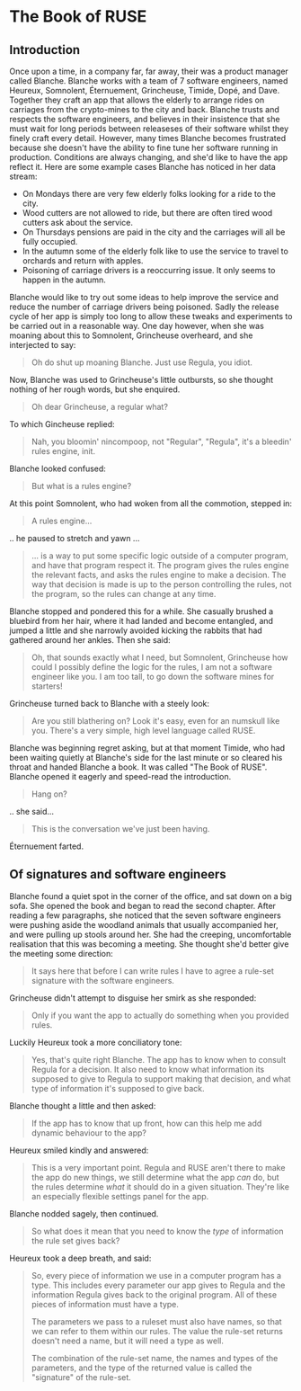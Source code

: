# The Book of RUSE
## Introduction
Once upon a time, in a company far, far away, their was a product manager called Blanche.  Blanche works with a team of 7 software engineers, named Heureux, Somnolent, Éternuement, Grincheuse, Timide, Dopé, and Dave.  Together they craft an app that allows the elderly to arrange rides on carriages from the crypto-mines to the city and back.    Blanche trusts and respects the software engineers, and believes in their insistence that she must wait for long periods between releaseses of their software whilst they finely craft every detail.  However, many times Blanche becomes frustrated because she doesn't have the ability to fine tune her software running in production.  Conditions are always changing, and she'd like to have the app reflect it.  Here are some example cases Blanche has noticed in her data stream:

- On Mondays there are very few elderly folks looking for a ride to the city. 
- Wood cutters are not allowed to ride, but there are often tired wood cutters ask about the service. 
- On Thursdays pensions are paid in the city and the carriages will all be fully occupied.
- In the autumn some of the elderly folk like to use the service to travel to orchards and return with apples.
- Poisoning of carriage drivers is a reoccurring issue.  It only seems to happen in the autumn. 

Blanche would like to try out some ideas to help improve the service and reduce the number of carriage drivers being poisoned.  Sadly the release cycle of her app is simply too long to allow these tweaks and experiments to be carried out in a reasonable way.  One day however, when she was moaning about this to Somnolent, Grincheuse overheard, and she interjected to say:

> Oh do shut up moaning Blanche.  Just use Regula, you idiot.

Now, Blanche was used to Grincheuse's little outbursts, so she thought nothing of her rough words, but she enquired. 

> Oh dear Grincheuse, a regular what?

To which Gincheuse replied:

> Nah, you bloomin' nincompoop, not "Regular", "Regula", it's a bleedin' rules engine, init. 

Blanche looked confused:

> But what is a rules engine?

At this point Somnolent, who had woken from all the commotion, stepped in:

> A rules engine... 

.. he paused to stretch and yawn ... 

> ... is a way to put some specific logic outside of a computer
> program, and have that program respect it.  The program gives the
> rules engine the relevant facts, and asks the rules engine to make a
> decision.  The way that decision is made is up to the person
> controlling the rules, not the program, so the rules can change at
> any time.

Blanche stopped and pondered this for a while.  She casually brushed a bluebird from her hair, where it had landed and become entangled, and jumped a little and she narrowly avoided kicking the rabbits that had gathered around her ankles. Then she said:

> Oh, that sounds exactly what I need, but Somnolent, Grincheuse how
> could I possibly define the logic for the rules, I am not a software
> engineer like you.  I am too tall, to go down the software mines for
> starters!

Grincheuse turned back to Blanche with a steely look:

> Are you still blathering on?  Look it's easy, even for an numskull
> like you.  There's a very simple, high level language called RUSE.

Blanche was beginning regret asking, but at that moment Timide, who
had been waiting quietly at Blanche's side for the last minute or so
cleared his throat and handed Blanche a book.  It was called "The Book
of RUSE".  Blanche opened it eagerly and speed-read the introduction. 

> Hang on?

.. she said...

> This is the conversation we've just been having.

Éternuement farted. 

## Of signatures and software engineers

Blanche found a quiet spot in the corner of the office, and sat down on a big sofa.  She opened the book and began to read the second chapter.  After reading a few paragraphs, she noticed that the seven software engineers were pushing aside the woodland animals that usually accompanied her, and were pulling up stools around her.  She had the creeping, uncomfortable realisation that this was becoming a meeting.  She thought she'd better give the meeting some direction:

> It says here that before I can write rules I have to agree a rule-set signature with the software engineers.

Grincheuse didn't attempt to disguise her smirk as she responded:

> Only if you want the app to actually do something when you provided rules. 

Luckily Heureux took a more conciliatory tone:

> Yes, that's quite right Blanche. The app has to know when to consult
> Regula for a decision.  It also need to know what information its
> supposed to give to Regula to support making that decision, and what
> type of information it's supposed to give back.

Blanche thought a little and then asked:

> If the app has to know that up front, how can this help me add dynamic behaviour to the app?

Heureux smiled kindly and answered:

> This is a very important point.  Regula and RUSE aren't there to make the app do new things, we still determine what the app *can* do, but the rules determine *what* it should do in a given situation.  They're like an especially flexible settings panel for the app. 

Blanche nodded sagely, then continued.

> So what does it mean that you need to know the *type* of information
> the rule set gives back?

Heureux took a deep breath, and said: 

> So, every piece of information we use in a computer program has a
> type.  This includes every parameter our app gives to Regula and the
> information Regula gives back to the original program. All of these
> pieces of information must have a type.
>
> The parameters we pass to a ruleset must also have names, so that we
> can refer to them within our rules.  The value the rule-set returns
> doesn't need a name, but it will need a type as well.
>
>The combination of the rule-set name, the names and types of the
>parameters, and the type of the returned value is called the
>"signature" of the rule-set.

